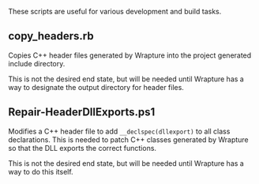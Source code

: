 These scripts are useful for various development and build tasks.

## copy_headers.rb
Copies C++ header files generated by Wrapture into the project generated
include directory.

This is not the desired end state, but will be needed until Wrapture has a way
to designate the output directory for header files.

## Repair-HeaderDllExports.ps1
Modifies a C++ header file to add `__declspec(dllexport)` to all class
declarations. This is needed to patch C++ classes generated by Wrapture so
that the DLL exports the correct functions.

This is not the desired end state, but will be needed until Wrapture has a way
to do this itself.
